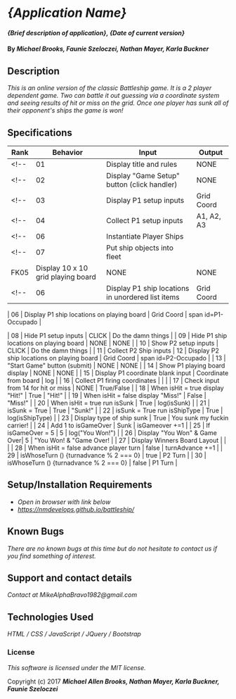 # _{Application Name}_

#### _{Brief description of application}, {Date of current version}_

#### By _**Michael Brooks, Faunie Szeloczei, Nathan Mayer, Karla Buckner**_

## Description

_This is an online version of the classic Battleship game.  It is a 2 player dependent game.  Two can battle it out guessing via a coordinate system and seeing results of hit or miss on the grid. Once one player has sunk all of their opponent's ships the game is won!_
## Specifications

| Rank | Behavior | Input | Output |
|---|---|---|---|
<!-- | 01 | Display title and rules | NONE | NONE | -->
<!-- | 02 | Display "Game Setup" button (click handler) | NONE | NONE | -->
<!-- | 03 | Display P1 setup inputs | Grid Coord | NONE | -->
<!-- | 04 | Collect P1 setup inputs |  A1, A2, A3    |  log(destroyer location)   | -->
<!-- | 06 | Instantiate Player Ships | | | -->
<!-- | 07 | Put ship objects into fleet | | | -->
| FK05 | Display 10 x 10 grid playing board | NONE | NONE |
<!-- | 06 | Display P1 ship locations in unordered list items | Grid Coord | $(".shipShow ul") | -->

| 06 | Display P1 ship locations on playing board | Grid Coord | span id=P1-Occupado |
<!-- | 07 | Display "P1 Board Confirm" button (click handler) | NONE | NONE | -->
| 08 | Hide P1 setup inputs | CLICK | Do the damn things |
| 09 | Hide P1 ship locations on playing board | NONE | NONE |
| 10 | Show P2 setup inputs | CLICK | Do the damn things |
| 11 | Collect P2 Ship inputs
| 12 | Display P2 ship locations on playing board | Grid Coord | span id=P2-Occupado |
| 13 | "Start Game" button (submit) | NONE | NONE |
| 14 | Show P1 playing board display | NONE | NONE |
| 15 | Display P1 coordinate blank input | Coordinate from board | log |
| 16 | Collect P1 firing coordinates | | |
| 17 | Check input from 14 for hit or miss | NONE | True/False |
| 18 | When isHit = true display "Hit!" | True | "Hit!" |
| 19 | When isHit = false display "Miss!" | False | "Miss!" |
| 20 | When isHit = true run isSunk | True | log(isSunk) |
| 21 | isSunk = True | True | "Sunk!" |
| 22 | isSunk = True run isShipType | True | log(isShipType) |
| 23 | Display type of ship sunk | True | You sunk my fuckin carrier! |
| 24 | Add 1 to isGameOver | Sunk | isGameover +=1 |
| 25 | If isGameOver = 5 | 5 | log("You Won!") |
| 26 | Display "You Won"  & Game Over| 5 | "You Won! & "Game Over! |
| 27 | Display Winners Board Layout |  |  |
| 28 | When isHit = false advance player turn | false | turnAdvance +=1 |
| 29 | isWhoseTurn () {turnadvance % 2 === 0} | true | P2 Turn |
| 30 | isWhoseTurn () {turnadvance % 2 === 0} | false | P1 Turn |

<!-- | 15 | If all return false loop back to 12 | | |

| 2FC | Game Setup : Computer opponent simple (click event) | NONE | randomize() assign playboard to p2(computer) | -->

## Setup/Installation Requirements

* _Open in browser with link below_
* _https://nmdevelops.github.io/battleship/_

## Known Bugs

_There are no known bugs at this time but do not hesitate to contact us if you find something of interest._

## Support and contact details

_Contact at MikeAlphaBravo1982@gmail.com_

## Technologies Used

_HTML / CSS / JavaScript / JQuery / Bootstrap_

### License

_This software is licensed under the MIT license._

Copyright (c) 2017 _**Michael Allen Brooks, Nathan Mayer, Karla Buckner, Faunie Szeloczei**_
